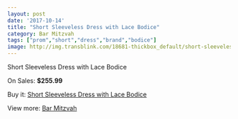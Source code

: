 ```yaml
---
layout: post
date: '2017-10-14'
title: "Short Sleeveless Dress with Lace Bodice"
category: Bar Mitzvah
tags: ["prom","short","dress","brand","bodice"]
image: http://img.transblink.com/18681-thickbox_default/short-sleeveless-dress-with-lace-bodice.jpg
---
```

Short Sleeveless Dress with Lace Bodice

On Sales: **$255.99**
<a href="https://www.transblink.com/en/bar-mitzvah/5836-short-sleeveless-dress-with-lace-bodice.html"><amp-img layout="responsive" width="600" height="600" src="//img.transblink.com/18681-thickbox_default/short-sleeveless-dress-with-lace-bodice.jpg" alt="Short Sleeveless Dress with Lace Bodice 0" /></a>
<a href="https://www.transblink.com/en/bar-mitzvah/5836-short-sleeveless-dress-with-lace-bodice.html"><amp-img layout="responsive" width="600" height="600" src="//img.transblink.com/18683-thickbox_default/short-sleeveless-dress-with-lace-bodice.jpg" alt="Short Sleeveless Dress with Lace Bodice 1" /></a>
<a href="https://www.transblink.com/en/bar-mitzvah/5836-short-sleeveless-dress-with-lace-bodice.html"><amp-img layout="responsive" width="600" height="600" src="//img.transblink.com/18682-thickbox_default/short-sleeveless-dress-with-lace-bodice.jpg" alt="Short Sleeveless Dress with Lace Bodice 2" /></a>

Buy it: [Short Sleeveless Dress with Lace Bodice](https://www.transblink.com/en/bar-mitzvah/5836-short-sleeveless-dress-with-lace-bodice.html "Short Sleeveless Dress with Lace Bodice")

View more: [Bar Mitzvah](https://www.transblink.com/en/2-bar-mitzvah "Bar Mitzvah")